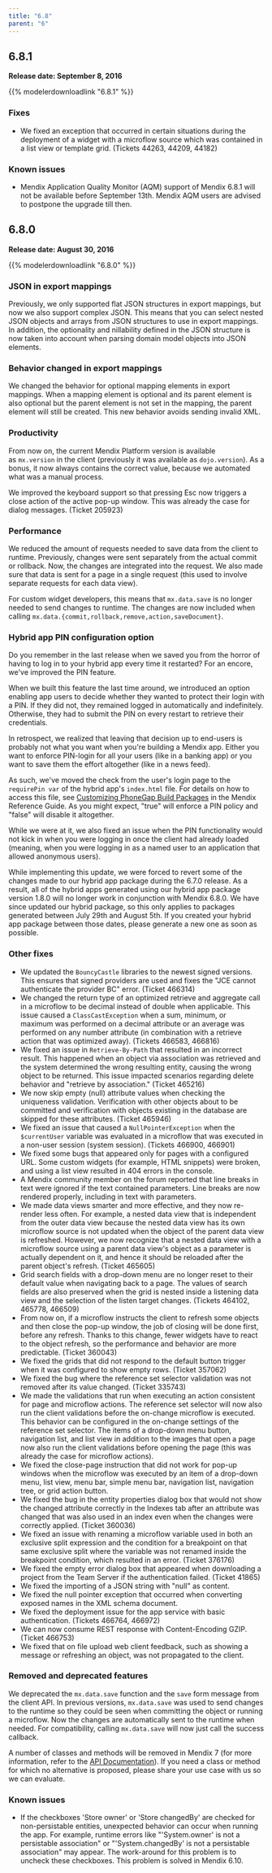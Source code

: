 ```yaml
---
title: "6.8"
parent: "6"
---
```


## 6.8.1

**Release date: September 8, 2016**

{{% modelerdownloadlink "6.8.1" %}}

### Fixes

*   We fixed an exception that occurred in certain situations during the deployment of a widget with a microflow source which was contained in a list view or template grid. (Tickets 44263, 44209, 44182)

### Known issues

*   Mendix Application Quality Monitor (AQM) support of Mendix 6.8.1 will not be available before September 13th. Mendix AQM users are advised to postpone the upgrade till then.

## 6.8.0

**Release date: August 30, 2016**

{{% modelerdownloadlink "6.8.0" %}}

### JSON in export mappings

Previously, we only supported flat JSON structures in export mappings, but now we also support complex JSON. This means that you can select nested JSON objects and arrays from JSON structures to use in export mappings. In addition, the optionality and nillability defined in the JSON structure is now taken into account when parsing domain model objects into JSON elements.

### Behavior changed in export mappings

We changed the behavior for optional mapping elements in export mappings. When a mapping element is optional and its parent element is also optional but the parent element is not set in the mapping, the parent element will still be created. This new behavior avoids sending invalid XML.

### Productivity

From now on, the current Mendix Platform version is available as `mx.version` in the client (previously it was available as `dojo.version`). As a bonus, it now always contains the correct value, because we automated what was a manual process.

We improved the keyboard support so that pressing Esc now triggers a close action of the active pop-up window. This was already the case for dialog messages. (Ticket 205923)

### Performance

We reduced the amount of requests needed to save data from the client to runtime. Previously, changes were sent separately from the actual commit or rollback. Now, the changes are integrated into the request. We also made sure that data is sent for a page in a single request (this used to involve separate requests for each data view).

For custom widget developers, this means that `mx.data.save` is no longer needed to send changes to runtime. The changes are now included when calling `mx.data.{commit,rollback,remove,action,saveDocument}`.

### Hybrid app PIN configuration option

Do you remember in the last release when we saved you from the horror of having to log in to your hybrid app every time it restarted? For an encore, we've improved the PIN feature.

When we built this feature the last time around, we introduced an option enabling app users to decide whether they wanted to protect their login with a PIN. If they did not, they remained logged in automatically and indefinitely. Otherwise, they had to submit the PIN on every restart to retrieve their credentials.

In retrospect, we realized that leaving that decision up to end-users is probably not what you want when you're building a Mendix app. Either you want to enforce PIN-login for all your users (like in a banking app) or you want to save them the effort altogether (like in a news feed).

As such, we've moved the check from the user's login page to the `requirePin var` of the hybrid app's `index.html` file. For details on how to access this file, see [Customizing PhoneGap Build Packages](/refguide5/customizing-phonegap-build-packages) in the Mendix Reference Guide. As you might expect, "true" will enforce a PIN policy and "false" will disable it altogether.

While we were at it, we also fixed an issue when the PIN functionality would not kick in when you were logging in once the client had already loaded (meaning, when you were logging in as a named user to an application that allowed anonymous users).

While implementing this update, we were forced to revert some of the changes made to our hybrid app package during the 6.7.0 release. As a result, all of the hybrid apps generated using our hybrid app package version 1.8.0 will no longer work in conjunction with Mendix 6.8.0\. We have since updated our hybrid package, so this only applies to packages generated between July 29th and August 5th. If you created your hybrid app package between those dates, please generate a new one as soon as possible.

### Other fixes

*   We updated the `BouncyCastle` libraries to the newest signed versions. This ensures that signed providers are used and fixes the "JCE cannot authenticate the provider BC" error. (Ticket 466314)
*   We changed the return type of an optimized retrieve and aggregate call in a microflow to be decimal instead of double when applicable. This issue caused a `ClassCastException` when a sum, minimum, or maximum was performed on a decimal attribute or an average was performed on any number attribute (in combination with a retrieve action that was optimized away). (Tickets 466583, 466816)
*   We fixed an issue in `Retrieve-By-Path` that resulted in an incorrect result. This happened when an object via association was retrieved and the system determined the wrong resulting entity, causing the wrong object to be returned. This issue impacted scenarios regarding delete behavior and "retrieve by association." (Ticket 465216)
*   We now skip empty (null) attribute values when checking the uniqueness validation. Verification with other objects about to be committed and verification with objects existing in the database are skipped for these attributes. (Ticket 465946)
*   We fixed an issue that caused a `NullPointerException` when the `$currentUser` variable was evaluated in a microflow that was executed in a non-user session (system session). (Tickets 466900, 466901)
*   We fixed some bugs that appeared only for pages with a configured URL. Some custom widgets (for example, HTML snippets) were broken, and using a list view resulted in 404 errors in the console.
*   A Mendix community member on the forum reported that line breaks in text were ignored if the text contained parameters. Line breaks are now rendered properly, including in text with parameters.
*   We made data views smarter and more effective, and they now re-render less often. For example, a nested data view that is independent from the outer data view because the nested data view has its own microflow source is not updated when the object of the parent data view is refreshed. However, we now recognize that a nested data view with a microflow source using a parent data view's object as a parameter is actually dependent on it, and hence it should be reloaded after the parent object's refresh. (Ticket 465605)
*   Grid search fields with a drop-down menu are no longer reset to their default value when navigating back to a page. The values of search fields are also preserved when the grid is nested inside a listening data view and the selection of the listen target changes. (Tickets 464102, 465778, 466509)
*   From now on, if a microflow instructs the client to refresh some objects and then close the pop-up window, the job of closing will be done first, before any refresh. Thanks to this change, fewer widgets have to react to the object refresh, so the performance and behavior are more predictable. (Ticket 360043)
*   We fixed the grids that did not respond to the default button trigger when it was configured to show empty rows. (Ticket 357062)
*   We fixed the bug where the reference set selector validation was not removed after its value changed. (Ticket 335743)
*   We made the validations that run when executing an action consistent for page and microflow actions. The reference set selector will now also run the client validations before the on-change microflow is executed. This behavior can be configured in the on-change settings of the reference set selector. The items of a drop-down menu button, navigation list, and list view in addition to the images that open a page now also run the client validations before opening the page (this was already the case for microflow actions).
*   We fixed the close-page instruction that did not work for pop-up windows when the microflow was executed by an item of a drop-down menu, list view, menu bar, simple menu bar, navigation list, navigation tree, or grid action button.
*   We fixed the bug in the entity properties dialog box that would not show the changed attribute correctly in the Indexes tab after an attribute was changed that was also used in an index even when the changes were correctly applied. (Ticket 360036)
*   We fixed an issue with renaming a microflow variable used in both an exclusive split expression and the condition for a breakpoint on that same exclusive split where the variable was not renamed inside the breakpoint condition, which resulted in an error. (Ticket 376176)
*   We fixed the empty error dialog box that appeared when downloading a project from the Team Server if the authentication failed. (Ticket 41865)
*   We fixed the importing of a JSON string with "null" as content.
*   We fixed the null pointer exception that occurred when converting exposed names in the XML schema document.
*   We fixed the deployment issue for the app service with basic authentication. (Tickets 466764, 466972)
*   We can now consume REST response with Content-Encoding GZIP. (Ticket 466753)
*   We fixed that on file upload web client feedback, such as showing a message or refreshing an object, was not propagated to the client.

### Removed and deprecated features

We deprecated the `mx.data.save` function and the ``save`` form message from the client API. In previous versions, `mx.data.save` was used to send changes to the runtime so they could be seen when committing the object or running a microflow. Now the changes are automatically sent to the runtime when needed. For compatibility, calling `mx.data.save` will now just call the success callback.

A number of classes and methods will be removed in Mendix 7 (for more information, refer to the [API Documentation](https://apidocs.mendix.com/6/runtime/)). If you need a class or method for which no alternative is proposed, please share your use case with us so we can evaluate.

### Known issues

*   If the checkboxes 'Store owner' or 'Store changedBy' are checked for non-persistable entities, unexpected behavior can occur when running the app. For example, runtime errors like "'System.owner' is not a persistable association" or "'System.changedBy' is not a persistable association" may appear. The work-around for this problem is to uncheck these checkboxes. This problem is solved in Mendix 6.10.
